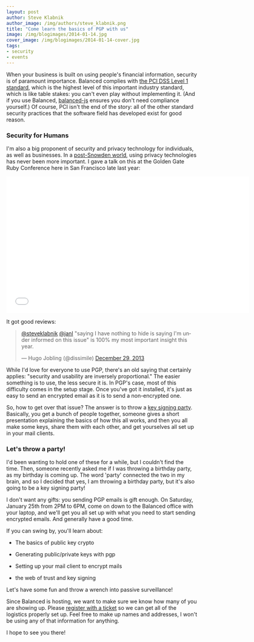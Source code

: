 ```yaml
---
layout: post
author: Steve Klabnik
author_image: /img/authors/steve_klabnik.png
title: "Come learn the basics of PGP with us"
image: /img/blogimages/2014-01-14.jpg
cover_image: /img/blogimages/2014-01-14-cover.jpg
tags:
- security
- events
---
```


When your business is built on using people's financial information, security is of
paramount importance. Balanced complies with [the PCI DSS Level 1 standard](http://www.pcicomplianceguide.org/pcifaqs.php#5),
which is the highest level of this important industry standard, which is like
table stakes: you can't even play without implementing it. (And if you use Balanced,
[balanced-js](https://github.com/balanced/balanced-js) ensures you don't need
compliance yourself.) Of course, PCI isn't
the end of the story: all of the other standard security practices that the software
field has developed exist for good reason.

### Security for Humans

I'm also a big proponent of security
and privacy technology for individuals, as well as businesses.
In a [post-Snowden world](http://america.aljazeera.com/articles/multimedia/timeline-edward-snowden-revelations.html),
using privacy technologies has never been more important. I gave a talk on this at
the Golden Gate Ruby Conference here in San Francisco late last year:

<iframe width="640" height="360" src="//www.youtube.com/embed/LjZk8PP-u3c?feature=player_detailpage" frameborder="0" allowfullscreen></iframe>

It got good reviews:

<blockquote class="twitter-tweet" data-conversation="none" lang="en"><p><a href="https://twitter.com/steveklabnik">@steveklabnik</a> <a href="https://twitter.com/janl">@janl</a> &quot;saying I have nothing to hide is saying I&#39;m under informed on this issue&quot; is 100% my most important insight this year.</p>&mdash; Hugo Jobling (@dissimile) <a href="https://twitter.com/dissimile/statuses/417089522854535168">December 29, 2013</a></blockquote>
<script async src="//platform.twitter.com/widgets.js" charset="utf-8"></script>

While I'd love for everyone to use PGP, there's an old saying that certainly
applies: "security and usability are inversely proportional." The easier something
is to use, the less secure it is. In PGP's case, most of this difficulty comes
in the setup stage. Once you've got it installed, it's just as easy to send an
encrypted email as it is to send a non-encrypted one.

So, how to get over that issue? The answer is to throw a [key signing party](http://en.wikipedia.org/wiki/Key_signing_party).
Basically, you get a bunch of people together, someone gives a short presentation explaining
the basics of how this all works, and then you all make some keys, share them with each other,
and get yourselves all set up in your mail clients.

### Let's throw a party!

I'd been wanting to hold one of these for a while, but I couldn't find the time.
Then, someone recently asked me if I was throwing a birthday party, as my birthday is
coming up. The word 'party' connected the two in my brain, and so I decided that yes,
I am throwing a birthday party, but it's also going to be a key signing party!

I don't want any gifts: you sending PGP emails is gift enough. On Saturday, January
25th from 2PM to 6PM, come on down to the Balanced office with your laptop, and we'll get you all
set up with what you need to start sending encrypted emails. And generally have a
good time.

If you can swing by, you'll learn about:

* The basics of public key crypto

* Generating public/private keys with pgp

* Setting up your mail client to encrypt mails

* the web of trust and key signing

Let's have some fun and throw a wrench into passive surveillance!

Since Balanced is hosting, we want to make sure we know how many of you are showing up.
Please [register with a ticket](http://www.showclix.com/event/stevespgpparty) so we can
get all of the logistics properly set up. Feel free to make up names and addresses, I won't
be using any of that information for anything.

I hope to see you there!
